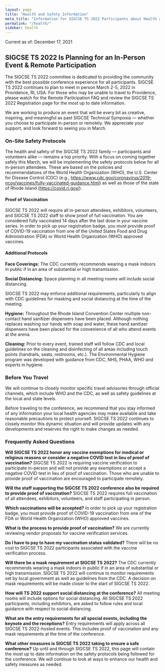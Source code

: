 ```yaml
---
layout: page
title: "Health and Safety Information"
meta_title: "Information for SIGCSE TS 2022 Participants about Health and Safety"
permalink: "/health/"
sidebar: health
---
```


Current as of: December 17, 2021

## SIGCSE TS 2022 Is Planning for an In-Person Event & Remote Participation

The SIGCSE TS 2022 committee is dedicated to providing the community with the best possible conference experience for all participants. SIGCSE TS 2022 continues to plan to meet in person March 2-5, 2022 in Providence, RI, USA. For those who may be unable to travel to Providence, please watch for the Remote Participation FAQ and review the SIGCSE TS 2022 Registration page for the most up to date information.

We are working to produce an event that will be every bit as creative, inspiring, and meaningful as past SIGCSE Technical Symposia — whether you choose to participate in-person or remotely. We appreciate your support, and look forward to seeing you in March.

### On-Site Safety Protocols

The health and safety of the SIGCSE TS 2022 family — participants and volunteers alike — remains a top priority. With a focus on coming together safely this March, we will be implementing the safety protocols below for all in-person attendees. These are based on the policies and recommendations of the World Health Organization (WHO), the U.S. Center for Disease Control (CDC) (e.g., https://www.cdc.gov/coronavirus/2019-ncov/vaccines/fully-vaccinated-guidance.html) as well as those of the state of Rhode Island (https://covid.ri.gov/).

#### Proof of Vaccination

SIGCSE TS 2022 will require all in-person attendees, exhibitors, volunteers, and SIGCSE TS 2022 staff to show proof of full vaccination. You are considered fully vaccinated 14 days after the last dose in your vaccine series. In order to pick up your registration badge, you must provide proof of COVID-19 vaccination from one of the United States Food and Drug Administration (FDA) or World Health Organization (WHO) approved vaccines.  

#### Additional Protocols

__Face Coverings:__ The CDC currently recommends wearing a mask indoors in public if in an area of substantial or high transmission.

__Social Distancing:__ Space planning in all meeting rooms will include social distancing.

SIGCSE TS 2022 may enforce additional requirements, particularly to align with CDC guidelines for masking and social distancing at the time of the meeting.

__Hygiene:__ Throughout the Rhode Island Convention Center multiple non-contact hand sanitizer dispensers have been placed. Although nothing replaces washing our hands with soap and water, these hand sanitizer dispensers have been placed for the convenience of all who attend events at the arena.

__Cleaning:__ Prior to every event, trained staff will follow CDC and local guidelines on the cleaning and disinfecting of all areas including touch points (handrails, seats, restrooms, etc.). The Environmental Hygiene program was developed with guidance from CDC, NHS, PHAA, WHO and experts in hygiene.
    
### Before You Travel

We will continue to closely monitor specific travel advisories through official channels, which include WHO and the CDC, as well as safety guidelines at the local and state levels.

Before traveling to the conference, we recommend that you stay informed of any information your local health agencies may make available and take reasonable precautions to protect yourself. SIGCSE TS 2022 continues to closely monitor this dynamic situation and will provide updates with any developments and reserves the right to make changes as needed.

### Frequently Asked Questions
__Will SIGCSE TS 2022 honor any vaccine exemptions for medical or religious reasons or consider a negative COVID test in lieu of proof of vaccination?__
SIGCSE TS 2022 is requiring vaccine verification to participate in-person and will not provide any exemptions or accept a negative COVID test in lieu of proof of vaccination. Those who are unable to provide proof of vaccination are encouraged to participate remotely.

__Will the staff supporting the SIGCSE TS 2022 conference also be required to provide proof of vaccination?__
SIGCSE TS 2022 requires full vaccination of all attendees, exhibitors, volunteers, and staff participating in person.

__Which vaccinations will be accepted?__
In order to pick up your registration badge, you must provide proof of COVID-19 vaccination from one of the FDA or World Health Organization (WHO) approved vaccines.

__What is the process to provide proof of vaccination?__
We are currently reviewing vendor proposals for vaccine verification services.

__Do I have to pay to have my vaccination status validated?__
There will be no cost to SIGCSE TS 2022 participants associated with the vaccine verification process.

__Will there be a mask requirement at SIGCSE TS 2022?__
The CDC currently recommends wearing a mask indoors in public if in an area of substantial or high transmission. SIGCSE TS 2022 will continue to monitor requirements set by local government as well as guidelines from the CDC. A decision on mask requirements will be made closer to the start of SIGCSE TS 2022.

__How will TS 2022 support social distancing at the conference?__
All meeting rooms will include options for social distancing. All SIGCSE TS 2022 participants, including exhibitors, are asked to follow rules and local guidance with respect to social distancing.

__What are the entry requirements for all special events, including the keynote and the receptions?__
Entry requirements will apply across all SIGCSE TS 2022-hosted events. This includes proof of vaccination and any mask requirements at the time of the conference.

__What other measures is SIGCSE TS 2022 taking to ensure a safe conference?__
Up until and through SIGCSE TS 2022, this page will contain the most up to date information on the safety protocols being followed for the conference. We will continue to look at ways to enhance our health and safety measures as needed.
